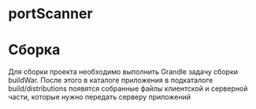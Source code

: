 # portScanner
# Сборка
Для сборки проекта необходимо выполнить Grandle задачу сборки buildWar.
После этого в каталоге приложения в подкаталоге build/distributions появятся собранные файлы клиентской и серверной части, 
которые нужно передать серверу приложений
